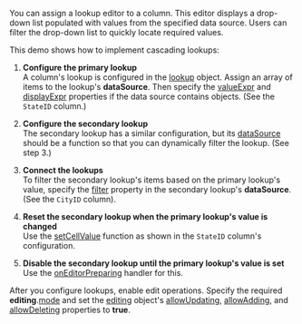 You can assign a lookup editor to a column. This editor displays a drop-down list populated with values from the specified data source. Users can filter the drop-down list to quickly locate required values. 
<!--split-->

This demo shows how to implement cascading lookups:

1. **Configure the primary lookup**         
A column's lookup is configured in the [lookup](/Documentation/ApiReference/UI_Components/dxDataGrid/Configuration/columns/lookup/) object. Assign an array of items to the lookup's **dataSource**. Then specify the [valueExpr](/Documentation/ApiReference/UI_Components/dxDataGrid/Configuration/columns/lookup/#valueExpr) and [displayExpr](/Documentation/ApiReference/UI_Components/dxDataGrid/Configuration/columns/lookup/#displayExpr) properties if the data source contains objects. (See the `StateID` column.)

2. **Configure the secondary lookup**         
The secondary lookup has a similar configuration, but its [dataSource](/Documentation/ApiReference/UI_Components/dxDataGrid/Configuration/columns/lookup/#dataSource) should be a function so that you can dynamically filter the lookup. (See step 3.)

3. **Connect the lookups**         
To filter the secondary lookup's items based on the primary lookup's value, specify the [filter](/Documentation/ApiReference/Data_Layer/DataSource/Configuration/#filter) property in the secondary lookup's **dataSource**. (See the `CityID` column).

4. **Reset the secondary lookup when the primary lookup's value is changed**	    
Use the [setCellValue](/Documentation/ApiReference/UI_Components/dxDataGrid/Configuration/columns/#setCellValue) function as shown in the `StateID` column's configuration.

5. **Disable the secondary lookup until the primary lookup's value is set**         
Use the [onEditorPreparing](/Documentation/ApiReference/UI_Components/dxDataGrid/Configuration/#onEditorPreparing) handler for this.

After you configure lookups, enable edit operations. Specify the required **editing**.[mode](/Documentation/ApiReference/UI_Components/dxDataGrid/Configuration/editing/#mode) and set the [editing](/Documentation/ApiReference/UI_Components/dxDataGrid/Configuration/editing/) object's [allowUpdating](), [allowAdding](/Documentation/ApiReference/UI_Components/dxDataGrid/Configuration/editing/#allowAdding), and [allowDeleting](/Documentation/ApiReference/UI_Components/dxDataGrid/Configuration/editing/#allowDeleting) properties to **true**.